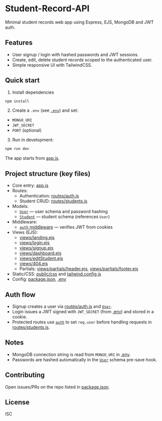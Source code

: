 # Student-Record-API

Minimal student records web app using Express, EJS, MongoDB and JWT auth.

## Features
- User signup / login with hashed passwords and JWT sessions.
- Create, edit, delete student records scoped to the authenticated user.
- Simple responsive UI with TailwindCSS.

## Quick start

1. Install dependencies
```sh
npm install
```

2. Create a `.env` (see [`.env`](.env)) and set:
- `MONGO_URI`
- `JWT_SECRET`
- `PORT` (optional)

3. Run in development:
```sh
npm run dev
```
The app starts from [app.js](app.js).

## Project structure (key files)
- Core entry: [app.js](app.js)
- Routes:
  - Authentication: [routes/auth.js](routes/auth.js)
  - Student CRUD: [routes/students.js](routes/students.js)
- Models:
  - [`User`](models/User.js) — user schema and password hashing
  - [`Student`](models/Student.js) — student schema (references `User`)
- Middleware:
  - [`auth` middleware](middleware/auth.js) — verifies JWT from cookies
- Views (EJS):
  - [views/landing.ejs](views/landing.ejs)
  - [views/login.ejs](views/login.ejs)
  - [views/signup.ejs](views/signup.ejs)
  - [views/dashboard.ejs](views/dashboard.ejs)
  - [views/editStudent.ejs](views/editStudent.ejs)
  - [views/404.ejs](views/404.ejs)
  - Partials: [views/partials/header.ejs](views/partials/header.ejs), [views/partials/footer.ejs](views/partials/footer.ejs)
- Static/CSS: [public/css](public/css) and [tailwind.config.js](tailwind.config.js)
- Config: [package.json](package.json), [.env](.env)

## Auth flow
- Signup creates a user via [routes/auth.js](routes/auth.js) and [`User`](models/User.js).
- Login issues a JWT signed with `JWT_SECRET` (from [.env](.env)) and stored in a cookie.
- Protected routes use [`auth`](middleware/auth.js) to set `req.user` before handling requests in [routes/students.js](routes/students.js).

## Notes
- MongoDB connection string is read from `MONGO_URI` in [.env](.env).
- Passwords are hashed automatically in the [`User`](models/User.js) schema pre-save hook.

## Contributing
Open issues/PRs on the repo listed in [package.json](package.json).

## License
ISC